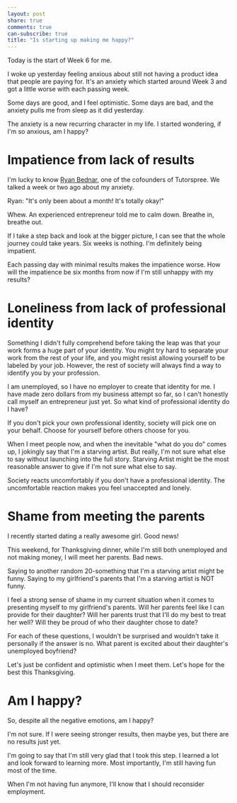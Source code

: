 ```yaml
---
layout: post
share: true
comments: true
can-subscribe: true
title: "Is starting up making me happy?"
---
```


Today is the start of Week 6 for me.

I woke up yesterday feeling anxious about still not having a product idea that people are paying for.  It's an anxiety which started around Week 3 and got a little worse with each passing week.

Some days are good, and I feel optimistic.  Some days are bad, and the anxiety pulls me from sleep as it did yesterday.

The anxiety is a new recurring character in my life.  I started wondering, if I'm so anxious, am I happy?

# Impatience from lack of results

I'm lucky to know <a href="https://twitter.com/ryanbed" target="_blank">Ryan Bednar</a>, one of the cofounders of Tutorspree.  We talked a week or two ago about my anxiety.

Ryan:  "It's only been about a month!  It's totally okay!"

Whew.  An experienced entrepreneur told me to calm down.  Breathe in, breathe out.

If I take a step back and look at the bigger picture, I can see that the whole journey could take years.  Six weeks is nothing.  I'm definitely being impatient.

Each passing day with minimal results makes the impatience worse.  How will the impatience be six months from now if I'm still unhappy with my results?

# Loneliness from lack of professional identity

Something I didn't fully comprehend before taking the leap was that your work forms a huge part of your identity.  You might try hard to separate your work from the rest of your life, and you might resist allowing yourself to be labeled by your job.  However, the rest of society will always find a way to identify you by your profession.

I am unemployed, so I have no employer to create that identity for me.  I have made zero dollars from my business attempt so far, so I can't honestly call myself an entrepreneur just yet.  So what kind of professional identity do I have?

If you don't pick your own professional identity, society will pick one on your behalf.  Choose for yourself before others choose for you.

When I meet people now, and when the inevitable "what do you do" comes up, I jokingly say that I'm a starving artist.  But really, I'm not sure what else to say without launching into the full story.  Starving Artist might be the most reasonable answer to give if I'm not sure what else to say.

Society reacts uncomfortably if you don't have a professional identity.  The uncomfortable reaction makes you feel unaccepted and lonely.

# Shame from meeting the parents

I recently started dating a really awesome girl.  Good news!

This weekend, for Thanksgiving dinner, while I'm still both unemployed and not making money, I will meet her parents.  Bad news.

Saying to another random 20-something that I'm a starving artist might be funny.  Saying to my girlfriend's parents that I'm a starving artist is NOT funny.

I feel a strong sense of shame in my current situation when it comes to presenting myself to my girlfriend's parents.  Will her parents feel like I can provide for their daughter?  Will her parents trust that I'll do my best to treat her well?  Will they be proud of who their daughter chose to date?

For each of these questions, I wouldn't be surprised and wouldn't take it personally if the answer is no.  What parent is excited about their daughter's unemployed boyfriend?

Let's just be confident and optimistic when I meet them.  Let's hope for the best this Thanksgiving.

# Am I happy?

So, despite all the negative emotions, am I happy?

I'm not sure.  If I were seeing stronger results, then maybe yes, but there are no results just yet.

I'm going to say that I'm still very glad that I took this step.  I learned a lot and look forward to learning more.  Most importantly, I'm still having fun most of the time.

When I'm not having fun anymore, I'll know that I should reconsider employment.

